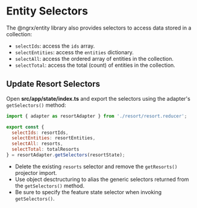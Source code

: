 # Entity Selectors

The @ngrx/entity library also provides selectors to access data stored in a collection:

* `selectIds`: access the `ids` array.
* `selectEntities`: access the `entities` dictionary.
* `selectAll`: access the ordered array of entities in the collection.
* `selectTotal`: access the total (count) of entities in the collection.

## Update Resort Selectors

Open **src/app/state/index.ts** and export the selectors using the adapter's `getSelectors()` method:

```javascript
import { adapter as resortAdapter } from './resort/resort.reducer';

export const {
  selectIds: resortIds,
  selectEntities: resortEntities,
  selectAll: resorts,
  selectTotal: totalResorts
} = resortAdapter.getSelectors(resortState);
```

* Delete the existing `resorts` selector and remove the `getResorts()` projector import.
* Use object desctructuring to alias the generic selectors returned from the `getSelectors()` method.
* Be sure to specify the feature state selector when invoking `getSelectors()`.